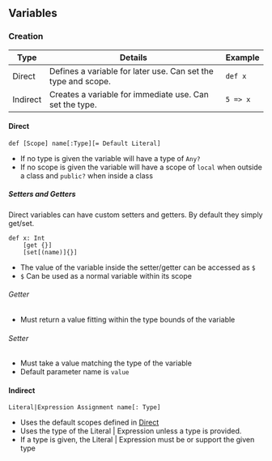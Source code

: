 ## Variables

### Creation
| Type | Details | Example |
| ---- | ------- | ------- |
| Direct | Defines a variable for later use. Can set the type and scope. | `def x` |
| Indirect | Creates a variable for immediate use. Can set the type. | `5 => x` |

#### Direct

`def [Scope] name[:Type][= Default Literal]`
* If no type is given the variable will have a type of `Any?`
* If no scope is given the variable will have a scope of `local` when outside a class
and `public?` when inside a class

##### Setters and Getters

Direct variables can have custom setters and getters. By default they simply get/set.
```
def x: Int
    [get {}]
    [set[(name)]{}]
```

* The value of the variable inside the setter/getter can be accessed as `$`
* `$` Can be used as a normal variable within its scope

###### Getter
* Must return a value fitting within the type bounds of the variable

###### Setter
* Must take a value matching the type of the variable
* Default parameter name is `value`

#### Indirect

`Literal|Expression Assignment name[: Type]`
* Uses the default scopes defined in [Direct](#direct)
* Uses the type of the Literal | Expression unless a type is provided.
* If a type is given, the Literal | Expression must be or support the given type
